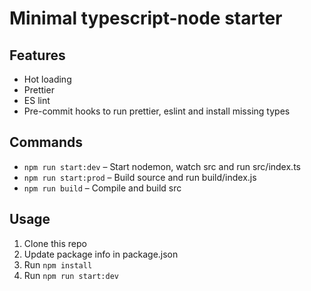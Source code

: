 # Minimal typescript-node starter

## Features

- Hot loading
- Prettier
- ES lint
- Pre-commit hooks to run prettier, eslint and install missing types

## Commands

- `npm run start:dev` – Start nodemon, watch src and run src/index.ts
- `npm run start:prod` – Build source and run build/index.js
- `npm run build` – Compile and build src

## Usage

1. Clone this repo
2. Update package info in package.json
3. Run `npm install`
4. Run `npm run start:dev`
